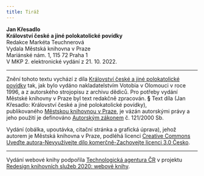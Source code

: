 ```yaml
---
title: Tiráž
---
```


**Jan Křesadlo    
Království české a jiné polokatolické povídky**  
Redakce Markéta Teuchnerová  
Vydala Městská knihovna v Praze  
Mariánské nám. 1, 115 72 Praha 1  
V MKP 2. elektronické vydání z 21. 10. 2022.

***

Znění tohoto textu vychází z díla [Království české a jiné polokatolické povídky](https://search.mlp.cz/cz/titul/kralovstvi-ceske-a-jine-polokatolicke-povidky/59361/#/) tak, jak bylo vydáno nakladatelstvím Votobia v Olomouci v roce 1996, a z autorského strojopisu z archivu dědiců. Pro potřeby vydání Městské knihovny v Praze byl text redakčně zpracován.
**§**
Text díla (Jan Křesadlo: Království české a jiné polokatolické povídky), publikovaného [Městskou knihovnou v Praze](https://www.mlp.cz/cz/), je vázán autorskými právy a jeho použití je definováno [Autorským zákonem](https://www.mkcr.cz/predpisy-zakonu-709.html) č. 121/2000 Sb.

Vydání (obálka, upoutávka, citační stránka a grafická úprava), jehož autorem je Městská knihovna v Praze, podléhá licenci [Creative Commons Uveďte autora-Nevyužívejte dílo komerčně-Zachovejte licenci 3.0 Česko](https://creativecommons.org/licenses/by-nc-sa/3.0/cz/).


***

Vydání webové knihy podpořila [Technologická agentura ČR](https://www.tacr.cz/) v projektu [Redesign knihovních služeb 2020: webové knihy](https://starfos.tacr.cz/cs/project/TL04000391).